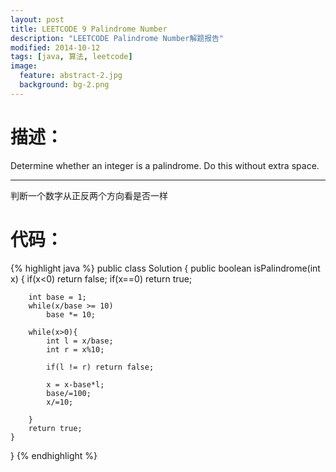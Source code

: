 ```yaml
---
layout: post
title: LEETCODE 9 Palindrome Number
description: "LEETCODE Palindrome Number解题报告"
modified: 2014-10-12
tags: [java, 算法, leetcode]
image:
  feature: abstract-2.jpg
  background: bg-2.png
---
```


# 描述：

Determine whether an integer is a palindrome. Do this without extra space.

---

判断一个数字从正反两个方向看是否一样

<!--more-->

# 代码：
{% highlight java %}
public class Solution {
    public boolean isPalindrome(int x) {
        if(x<0) return false;
        if(x==0)
            return true;

        int base = 1;
        while(x/base >= 10)
            base *= 10;

        while(x>0){
            int l = x/base;
            int r = x%10;

            if(l != r) return false;

            x = x-base*l;
            base/=100;
            x/=10;

        }
        return true;
    }
}
{% endhighlight %}